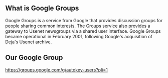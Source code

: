 ## What is Google Groups
Google Groups is a service from Google that provides discussion groups for people sharing common interests. The Groups service also provides a gateway to Usenet newsgroups via a shared user interface. Google Groups became operational in February 2001, following Google's acquisition of Deja's Usenet archive.

## Our Google Group
https://groups.google.com/g/autokey-users?pli=1